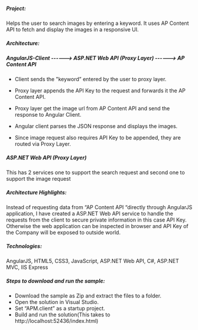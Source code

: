 ##### Project:
Helps the user to search images by entering a keyword. It uses AP Content API to fetch and display the images in a responsive UI.

##### Architecture:

##### AngularJS-Client ------> ASP.NET Web API (Proxy Layer) ------> AP Content API
- Client sends the "keyword” entered by the user to proxy layer.

- Proxy layer appends the API Key to the request and forwards it the AP Content API.

- Proxy layer get the image url from AP Content API and send the response to Angular Client.

- Angular client parses the JSON response and displays the images.

- Since image request also requires API Key to be appended, they are routed via Proxy Layer.

##### ASP.NET Web API (Proxy Layer) 
This has 2 services one to support the search request and second one to support the image request

##### Architecture Highlights:

Instead of requesting data from “AP Content API “directly through AngularJS application, I have created a ASP.NET Web API service to handle the requests from the client to secure private information in this case API Key. Otherwise the web application can be inspected in browser and API Key of the Company will be exposed to outside world.

##### Technologies:

AngularJS, HTML5, CSS3, JavaScript, ASP.NET Web API, C#, ASP.NET MVC, IIS Express

##### Steps to download and run the sample:
-	Download the sample as Zip and extract the files to a folder.
-	Open the solution in Visual Studio.
-	Set “APM.client” as a startup project.
-	Build and run the solution(This takes to http://localhost:52436/index.html)






